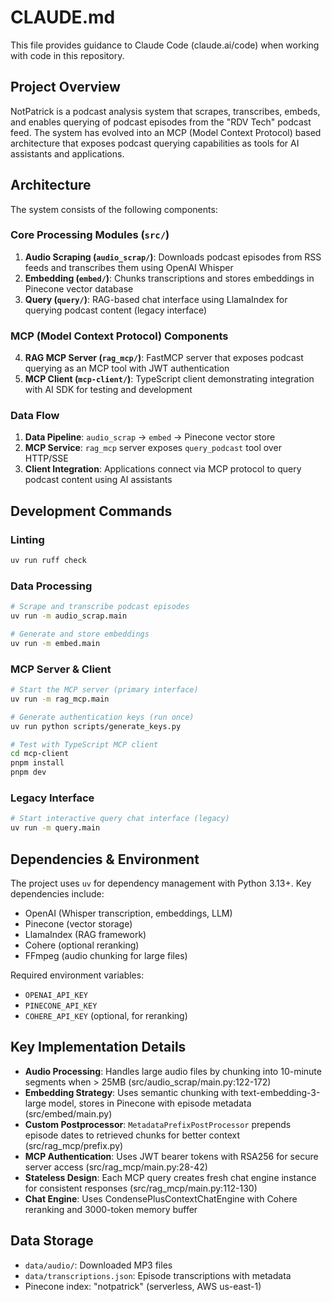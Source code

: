 # CLAUDE.md

This file provides guidance to Claude Code (claude.ai/code) when working with code in this repository.

## Project Overview

NotPatrick is a podcast analysis system that scrapes, transcribes, embeds, and enables querying of podcast episodes from the "RDV Tech" podcast feed. The system has evolved into an MCP (Model Context Protocol) based architecture that exposes podcast querying capabilities as tools for AI assistants and applications.

## Architecture

The system consists of the following components:

### Core Processing Modules (`src/`)
1. **Audio Scraping (`audio_scrap/`)**: Downloads podcast episodes from RSS feeds and transcribes them using OpenAI Whisper
2. **Embedding (`embed/`)**: Chunks transcriptions and stores embeddings in Pinecone vector database  
3. **Query (`query/`)**: RAG-based chat interface using LlamaIndex for querying podcast content (legacy interface)

### MCP (Model Context Protocol) Components
4. **RAG MCP Server (`rag_mcp/`)**: FastMCP server that exposes podcast querying as an MCP tool with JWT authentication
5. **MCP Client (`mcp-client/`)**: TypeScript client demonstrating integration with AI SDK for testing and development

### Data Flow
1. **Data Pipeline**: `audio_scrap` → `embed` → Pinecone vector store
2. **MCP Service**: `rag_mcp` server exposes `query_podcast` tool over HTTP/SSE
3. **Client Integration**: Applications connect via MCP protocol to query podcast content using AI assistants

## Development Commands

### Linting
```bash
uv run ruff check
```

### Data Processing
```bash
# Scrape and transcribe podcast episodes
uv run -m audio_scrap.main

# Generate and store embeddings
uv run -m embed.main
```

### MCP Server & Client
```bash
# Start the MCP server (primary interface)
uv run -m rag_mcp.main

# Generate authentication keys (run once)
uv run python scripts/generate_keys.py

# Test with TypeScript MCP client
cd mcp-client
pnpm install
pnpm dev
```

### Legacy Interface
```bash
# Start interactive query chat interface (legacy)
uv run -m query.main
```

## Dependencies & Environment

The project uses `uv` for dependency management with Python 3.13+. Key dependencies include:
- OpenAI (Whisper transcription, embeddings, LLM)
- Pinecone (vector storage)
- LlamaIndex (RAG framework)
- Cohere (optional reranking)
- FFmpeg (audio chunking for large files)

Required environment variables:
- `OPENAI_API_KEY`
- `PINECONE_API_KEY` 
- `COHERE_API_KEY` (optional, for reranking)

## Key Implementation Details

- **Audio Processing**: Handles large audio files by chunking into 10-minute segments when > 25MB (src/audio_scrap/main.py:122-172)
- **Embedding Strategy**: Uses semantic chunking with text-embedding-3-large model, stores in Pinecone with episode metadata (src/embed/main.py)
- **Custom Postprocessor**: `MetadataPrefixPostProcessor` prepends episode dates to retrieved chunks for better context (src/rag_mcp/prefix.py)
- **MCP Authentication**: Uses JWT bearer tokens with RSA256 for secure server access (src/rag_mcp/main.py:28-42)
- **Stateless Design**: Each MCP query creates fresh chat engine instance for consistent responses (src/rag_mcp/main.py:112-130)
- **Chat Engine**: Uses CondensePlusContextChatEngine with Cohere reranking and 3000-token memory buffer

## Data Storage

- `data/audio/`: Downloaded MP3 files
- `data/transcriptions.json`: Episode transcriptions with metadata
- Pinecone index: "notpatrick" (serverless, AWS us-east-1)
